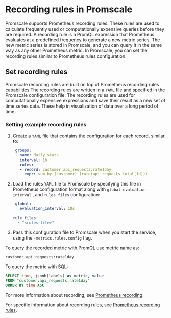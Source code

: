# Recording rules in Promscale
Promscale supports Prometheus recording rules. These rules
are used to calculate frequently used or computationally expensive queries
before they are required. A recording rule is a PromQL expression that
Prometheus evaluates at a predefined frequency to generate a new metric series.
The new metric series is stored in Promscale, and you can query it in the same
way as any other Prometheus metric. In Promscale, you can set the recording 
rules similar to Prometheus rules configuration.

## Set recording rules
Promscale recording rules are built on top of Prometheus recording rules capabilities.The recording rules are written in a `YAML` file and specified in the Promscale configuration file.
The recording rules are used for computationally expensive expressions and save
their result as a new set of time series data. These help in visualization of
data over a long period of time. 

### Setting example recording rules
<procedure>

1.  Create a `YAML` file that contains the configuration for each record,
    similar to:
    ```yaml
     groups:
     - name: daily_stats
       interval: 1h
       rules:
       - record: customer:api_requests:rate1day
         expr: sum by (customer) (rate(api_requests_total[1d]))
    ```
1.  Load the rules `YAML` file to Promscale by specifying this file in
    Prometheus configuration format along with `global evaluation interval` 
    , and `rules files` configuration:
    ```yaml
     global:
       evaluation_interval: 10s

    rule_files:
      - "<rules-file>"
    ```
1.  Pass this configuration file to Promscale when you start the service,
     using the `-metrics.rules.config` flag.
    
</procedure>

To query the recorded metric with PromQL use metric name as:
```promql
customer:api_requests:rate1day
```

To query the metric with SQL:
```sql
SELECT time, jsonb(labels) as metric, value
FROM "customer:api_requests:rate1day"
ORDER BY time ASC
```

For more information about recording, see [Prometheus recording][prometheus-recording]. 

For specific information about recording rules, see [Prometheus recording
rules][prometheus-recording-rules].

[prometheus-recording]: https://prometheus.io/docs/practices/rules/
[prometheus-recording-rules]: https://prometheus.io/docs/prometheus/latest/configuration/recording_rules/
